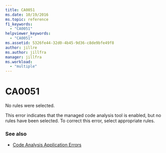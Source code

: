 ```yaml
---
title: CA0051
ms.date: 10/19/2016
ms.topic: reference
f1_keywords:
  - "CA0051"
helpviewer_keywords:
  - "CA0051"
ms.assetid: 5326fe44-32d0-4b45-9d36-c8de9bfe49f8
author: jillre
ms.author: jillfra
manager: jillfra
ms.workload:
  - "multiple"
---
```

# CA0051

No rules were selected.

This error indicates that the managed code analysis tool is enabled, but no rules have been selected. To correct this error, select appropriate rules.

### See also

- [Code Analysis Application Errors](../code-quality/code-analysis-application-errors.md)
